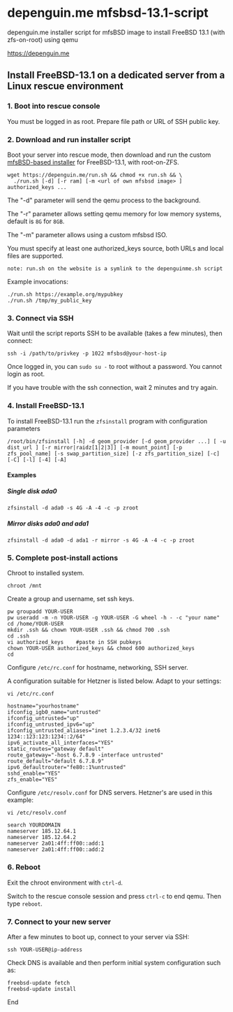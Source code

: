 # depenguin.me mfsbsd-13.1-script
depenguin.me installer script for mfsBSD image to install FreeBSD 13.1 (with zfs-on-root) using qemu

https://depenguin.me

## Install FreeBSD-13.1 on a dedicated server from a Linux rescue environment

### 1. Boot into rescue console

You must be logged in as root. Prepare file path or URL of SSH public key.

### 2. Download and run installer script
Boot your server into rescue mode, then download and run the custom [mfsBSD-based installer](https://github.com/depenguin-me/depenguin-installer) for FreeBSD-13.1, with root-on-ZFS.

    wget https://depenguin.me/run.sh && chmod +x run.sh && \
      ./run.sh [-d] [-r ram] [-m <url of own mfsbsd image> ] authorized_keys ...

The "-d" parameter will send the qemu process to the background.

The "-r" parameter allows setting qemu memory for low memory systems, default is `8G` for `8GB`.

The "-m" parameter allows using a custom mfsbsd ISO.

You must specify at least one authorized_keys source, both URLs and local files are supported.

    note: run.sh on the website is a symlink to the depenguinme.sh script

Example invocations:

    ./run.sh https://example.org/mypubkey
    ./run.sh /tmp/my_public_key

### 3. Connect via SSH
Wait until the script reports SSH to be available (takes a few minutes), then connect:

    ssh -i /path/to/privkey -p 1022 mfsbsd@your-host-ip

Once logged in, you can `sudo su -` to root without a password. You cannot login as root.

If you have trouble with the ssh connection, wait 2 minutes and try again.

### 4. Install FreeBSD-13.1
To install FreeBSD-13.1 run the ```zfsinstall``` program with configuration parameters

    /root/bin/zfsinstall [-h] -d geom_provider [-d geom_provider ...] [ -u dist_url ] [-r mirror|raidz[1|2|3]] [-m mount_point] [-p zfs_pool_name] [-s swap_partition_size] [-z zfs_partition_size] [-c] [-C] [-l] [-4] [-A]

#### Examples

##### Single disk ada0

    zfsinstall -d ada0 -s 4G -A -4 -c -p zroot

##### Mirror disks ada0 and ada1

    zfsinstall -d ada0 -d ada1 -r mirror -s 4G -A -4 -c -p zroot

### 5. Complete post-install actions
Chroot to installed system.

    chroot /mnt

Create a group and username, set ssh keys.

    pw groupadd YOUR-USER
    pw useradd -m -n YOUR-USER -g YOUR-USER -G wheel -h - -c "your name"
    cd /home/YOUR-USER
    mkdir .ssh && chown YOUR-USER .ssh && chmod 700 .ssh
    cd .ssh
    vi authorized_keys    #paste in SSH pubkeys
    chown YOUR-USER authorized_keys && chmod 600 authorized_keys
    cd

Configure `/etc/rc.conf` for hostname, networking, SSH server.

A configuration suitable for Hetzner is listed below. Adapt to your settings:

    vi /etc/rc.conf
    
    hostname="yourhostname"
    ifconfig_igb0_name="untrusted"
    ifconfig_untrusted="up"
    ifconfig_untrusted_ipv6="up"
    ifconfig_untrusted_aliases="inet 1.2.3.4/32 inet6 1234::123:123:1234::2/64"
    ipv6_activate_all_interfaces="YES"
    static_routes="gateway default"
    route_gateway="-host 6.7.8.9 -interface untrusted"
    route_default="default 6.7.8.9"
    ipv6_defaultrouter="fe80::1%untrusted"
    sshd_enable="YES"
    zfs_enable="YES"

Configure `/etc/resolv.conf` for DNS servers. Hetzner's are used in this example:

    vi /etc/resolv.conf
    
    search YOURDOMAIN
    nameserver 185.12.64.1
    nameserver 185.12.64.2
    nameserver 2a01:4ff:ff00::add:1
    nameserver 2a01:4ff:ff00::add:2

### 6. Reboot
Exit the chroot environment with `ctrl-d`. 

Switch to the rescue console session and press `ctrl-c` to end qemu. Then type `reboot`. 

### 7. Connect to your new server
After a few minutes to boot up, connect to your server via SSH:

    ssh YOUR-USER@ip-address

Check DNS is available and then perform initial system configuration such as:

    freebsd-update fetch
    freebsd-update install

End